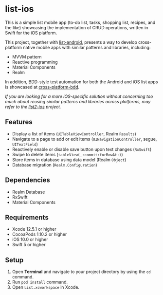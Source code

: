 # list-ios
This is a simple list mobile app 
(to-do list, tasks, shopping list, recipes, and the like) 
showcasing the implementation of CRUD operations, 
written in Swift for the iOS platform.

This project, 
together with [list-android](https://github.com/cyliong/list-android), 
presents a way to develop cross-platform native mobile apps 
with similar patterns and libraries, including:
- MVVM pattern
- Reactive programming
- Material Components
- Realm

In addition, BDD-style test automation for both the Android and iOS list apps 
is showcased at 
[cross-platform-bdd](https://github.com/cyliong/cross-platform-bdd).

*If you are looking for a more iOS-specific solution without concerning
too much about reusing similar patterns and libraries across platforms,
may refer to the [list2-ios](https://github.com/cyliong/list2-ios) project.*

## Features
- Display a list of items (`UITableViewController`, Realm `Results`)
- Navigate to a page to add or edit items 
  (`UINavigationController`, segue, `UITextField`)
- Reactively enable or disable save button upon text changes (`RxSwift`)
- Swipe to delete items (`tableView(_:commit:forRowAt:)`)
- Store items in database using data model (Realm `Object`)
- Database migration (`Realm.Configuration`)

## Dependencies
- Realm Database
- RxSwift
- Material Components

## Requirements
- Xcode 12.5.1 or higher
- CocoaPods 1.10.2 or higher
- iOS 10.0 or higher
- Swift 5 or higher

## Setup
1. Open **Terminal** and navigate to your project directory 
   by using the `cd` command.
2. Run `pod install` command.
3. Open `List.xcworkspace` in Xcode.
